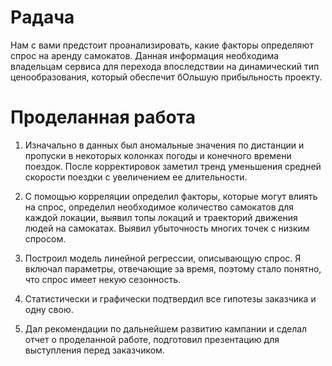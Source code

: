 # Pадача
Нам с вами предстоит проанализировать, какие факторы определяют спрос на аренду самокатов. 
Данная информация необходима владельцам сервиса для перехода впоследствии на динамический тип ценообразования, который обеспечит бОльшую прибыльность проекту. 

# Проделанная работа
1. Изначально в данных был аномальные значения по дистанции и пропуски в некоторых колонках погоды и конечного времени поездок. 
После корректировок заметил тренд уменьшения средней скорости поездки с увеличением ее длительности.

2. С помощью корреляции определил факторы, которые могут влиять на спрос, определил необходимое количество самокатов для каждой локации, 
выявил топы локаций и траекторий движения людей на самокатах. Выявил убыточность многих точек с низким спросом.

3. Построил модель линейной регрессии, описывающую спрос. Я включал параметры, отвечающие за время, поэтому стало понятно, что спрос имеет некую сезонность.

4. Статистически и графически подтвердил все гипотезы заказчика и одну свою.

5. Дал рекомендации по дальнейшем развитию кампании и сделал отчет о проделанной работе, подготовил презентацию для выступления перед заказчиком.
